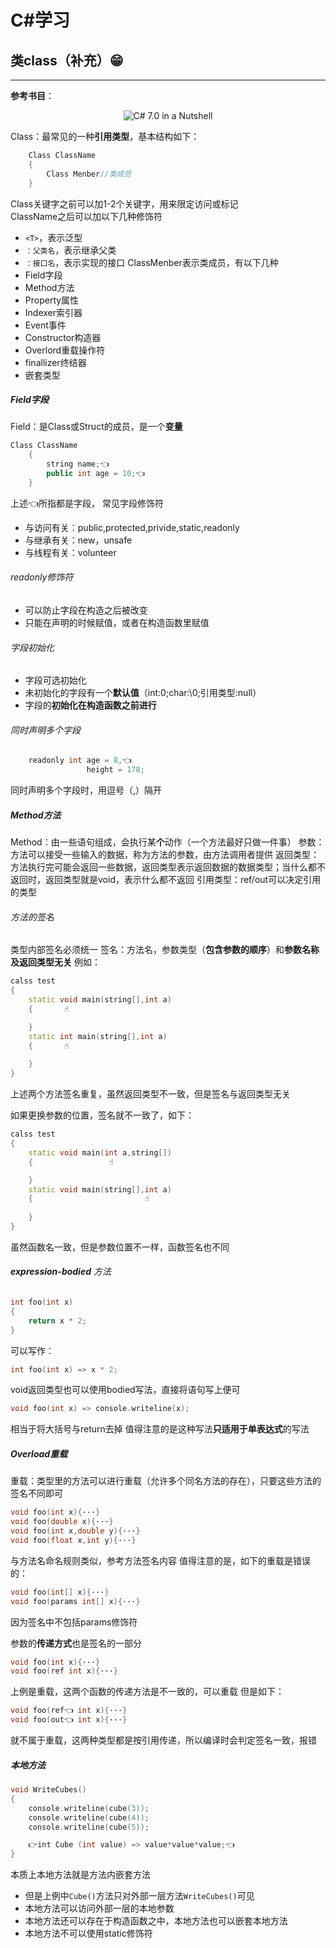 # C#学习
## 类class（补充）😁
***
**参考书目**：<div align=center>
![C# 7.0 in a Nutshell](https://img01.haolizi.net/2019/07/28/b3/a/b/b3ab2ef41ea3e2bebcb8e43c48a27616.png) </div> 
  
Class：最常见的一种**引用类型**，基本结构如下：  
```c++
    Class ClassName
    {
        Class Menber//类成员
    }
```  
Class关键字之前可以加1-2个关键字，用来限定访问或标记  
ClassName之后可以加以下几种修饰符
- `<T>`，表示泛型
- `：父类名`，表示继承父类
- `：接口名`，表示实现的接口
ClassMenber表示类成员，有以下几种
- Field字段
- Method方法
- Property属性
- Indexer索引器
- Event事件
- Constructor构造器
- Overlord重载操作符
- finallizer终结器
- 嵌套类型


##### Field字段
Field：是Class或Struct的成员，是一个**变量**
```c++
Class ClassName
    {
        string name;👈
        public int age = 10;👈
    }
```
上述👈所指都是字段，
常见字段修饰符
- 与访问有关：public,protected,privide,static,readonly
- 与继承有关：new，unsafe
- 与线程有关：volunteer

###### readonly修饰符
- 可以防止字段在构造之后被改变
- 只能在声明的时候赋值，或者在构造函数里赋值

###### 字段初始化  
- 字段可选初始化
- 未初始化的字段有一个**默认值**（int:0;char:\0;引用类型:null）
- 字段的**初始化在构造函数之前进行**

###### 同时声明多个字段
```c++
    readonly int age = 8,👈
                 height = 178;
```
同时声明多个字段时，用逗号（,）隔开  

##### Method方法
Method：由一些语句组成，会执行某**个**动作（一个方法最好只做一件事）
参数：方法可以接受一些输入的数据，称为方法的参数，由方法调用者提供
返回类型：方法执行完可能会返回一些数据，返回类型表示返回数据的数据类型；当什么都不返回时，返回类型就是void，表示什么都不返回
引用类型：ref/out可以决定引用的类型

###### 方法的签名
类型内部签名必须统一
签名：方法名，参数类型（**包含参数的顺序**）和**参数名称及返回类型无关**
例如：
```c++
calss test
{
    static void main(string[],int a)
    {       ☝

    }
    static int main(string[],int a)
    {       ☝
        
    }
}
```
上述两个方法签名重复，虽然返回类型不一致，但是签名与返回类型无关

如果更换参数的位置，签名就不一致了，如下：
```c++
calss test
{
    static void main(int a,string[])
    {                 ☝

    }
    static void main(string[],int a)
    {                         ☝
        
    }
}
```
虽然函数名一致，但是参数位置不一样，函数签名也不同

###### **expression-bodied** 方法
```c++
int foo(int x)
{ 
    return x * 2;
}
```
可以写作：
```c++
int foo(int x) => x * 2;
```
void返回类型也可以使用bodied写法，直接将语句写上便可
```c++
void foo(int x) => console.writeline(x);
```
相当于将大括号与return去掉
值得注意的是这种写法**只适用于单表达式**的写法

##### Overload重载
重载：类型里的方法可以进行重载（允许多个同名方法的存在），只要这些方法的签名不同即可
```C++
void foo(int x){···}
void foo(double x){···}
void foo(int x,double y){···}
void foo(float x,int y){···}
```
与方法名命名规则类似，参考方法签名内容
值得注意的是，如下的重载是错误的：
```c++
void foo(int[] x){···}
void foo(params int[] x){···}
```
因为签名中不包括params修饰符

参数的**传递方式**也是签名的一部分
```c++
void foo(int x){···}
void foo(ref int x){···}
```
上例是重载，这两个函数的传递方法是不一致的，可以重载
但是如下：
```c++
void foo(ref👈 int x){···}
void foo(out👈 int x){···}
```
就不属于重载，这两种类型都是按引用传递，所以编译时会判定签名一致，报错

##### 本地方法
```c++
void WriteCubes()
{
    console.writeline(cube(3));
    console.writeline(cube(4));
    console.writeline(cube(5));

    👉int Cube (int value) => value*value*value;👈
}
```
本质上本地方法就是方法内嵌套方法
- 但是上例中`Cube()`方法只对外部一层方法`WriteCubes()`可见
- 本地方法可以访问外部一层的本地参数
- 本地方法还可以存在于构造函数之中，本地方法也可以嵌套本地方法
- 本地方法不可以使用static修饰符